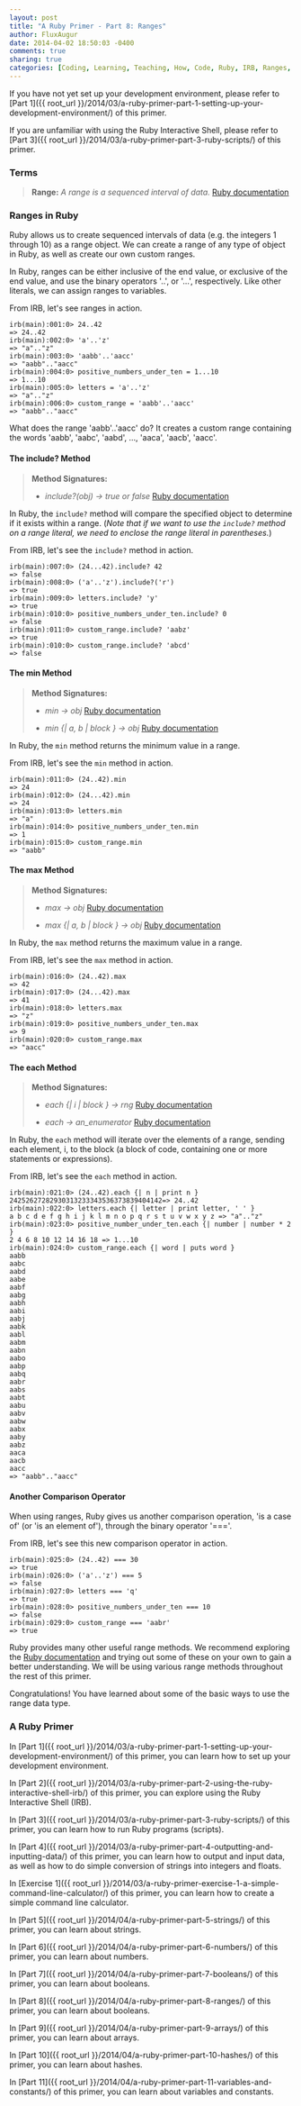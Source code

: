 ```yaml
---
layout: post
title: "A Ruby Primer - Part 8: Ranges"
author: FluxAugur
date: 2014-04-02 18:50:03 -0400
comments: true
sharing: true
categories: [Coding, Learning, Teaching, How, Code, Ruby, IRB, Ranges, Data Types]
---
```

If you have not yet set up your development environment, please refer to [Part 1]({{ root_url }}/2014/03/a-ruby-primer-part-1-setting-up-your-development-environment/) of this primer.

If you are unfamiliar with using the Ruby Interactive Shell, please refer to [Part 3]({{ root_url }}/2014/03/a-ruby-primer-part-3-ruby-scripts/) of this primer.

### Terms
> **Range:** *A range is a sequenced interval of data.* [Ruby documentation](http://www.ruby-doc.org/core-2.1.1/Range.html)

### Ranges in Ruby

Ruby allows us to create sequenced intervals of data (e.g. the integers 1 through 10) as a range object. We can create a range of any type of object in Ruby, as well as create our own custom ranges.

In Ruby, ranges can be either inclusive of the end value, or exclusive of the end value, and use the binary operators '..', or '...', respectively. Like other literals, we can assign ranges to variables.

From IRB, let's see ranges in action.

``` irb Range literals
irb(main):001:0> 24..42
=> 24..42
irb(main):002:0> 'a'..'z'
=> "a".."z"
irb(main):003:0> 'aabb'..'aacc'
=> "aabb".."aacc"
irb(main):004:0> positive_numbers_under_ten = 1...10
=> 1...10
irb(main):005:0> letters = 'a'..'z'
=> "a".."z"
irb(main):006:0> custom_range = 'aabb'..'aacc'
=> "aabb".."aacc"
```

What does the range 'aabb'..'aacc' do? It creates a custom range containing the words 'aabb', 'aabc', 'aabd', ..., 'aaca', 'aacb', 'aacc'.

#### The include? Method
> **Method Signatures:**
>
> - *include?(obj) -> true or false* [Ruby documentation](http://www.ruby-doc.org/core-2.1.1/Range.html#method-i-include-3F)

In Ruby, the `include?` method will compare the specified object to determine if it exists within a range. (*Note that if we want to use the `include?` method on a range literal, we need to enclose the range literal in parentheses.*)

From IRB, let's see the `include?` method in action.

``` irb The include? method
irb(main):007:0> (24...42).include? 42
=> false
irb(main):008:0> ('a'..'z').include?('r')
=> true
irb(main):009:0> letters.include? 'y'
=> true
irb(main):010:0> positive_numbers_under_ten.include? 0
=> false
irb(main):011:0> custom_range.include? 'aabz'
=> true
irb(main):010:0> custom_range.include? 'abcd'
=> false
```

#### The min Method
> **Method Signatures:**
>
> - *min -> obj* [Ruby documentation](http://www.ruby-doc.org/core-2.1.1/Range.html#method-i-min)
>
> - *min \{\| a, b \| block \} -> obj* [Ruby documentation](http://www.ruby-doc.org/core-2.1.1/Range.html#method-i-min)

In Ruby, the `min` method returns the minimum value in a range.

From IRB, let's see the `min` method in action.

``` irb The min method
irb(main):011:0> (24..42).min
=> 24
irb(main):012:0> (24...42).min
=> 24
irb(main):013:0> letters.min
=> "a"
irb(main):014:0> positive_numbers_under_ten.min
=> 1
irb(main):015:0> custom_range.min
=> "aabb"
```

#### The max Method
> **Method Signatures:**
> - *max -> obj* [Ruby documentation](http://www.ruby-doc.org/core-2.1.1/Range.html#method-i-max)
>
> - *max \{\| a, b \| block \} -> obj* [Ruby documentation](http://www.ruby-doc.org/core-2.1.1/Range.html#method-i-max)

In Ruby, the `max` method returns the maximum value in a range.

From IRB, let's see the `max` method in action.

``` irb The max method
irb(main):016:0> (24..42).max
=> 42
irb(main):017:0> (24...42).max
=> 41
irb(main):018:0> letters.max
=> "z"
irb(main):019:0> positive_numbers_under_ten.max
=> 9
irb(main):020:0> custom_range.max
=> "aacc"
```

#### The each Method
> **Method Signatures:**
>
> - *each \{\| i \| block \} -> rng* [Ruby documentation](http://www.ruby-doc.org/core-2.1.1/Range.html#method-i-each)
>
> - *each -> an_enumerator* [Ruby documentation](http://www.ruby-doc.org/core-2.1.1/Range.html#method-i-each)

In Ruby, the `each` method will iterate over the elements of a range, sending each element, i, to the block (a block of code, containing one or more statements or expressions).

From IRB, let's see the `each` method in action.

``` irb The each method
irb(main):021:0> (24..42).each {| n | print n }
24252627282930313233343536373839404142=> 24..42
irb(main):022:0> letters.each {| letter | print letter, ' ' }
a b c d e f g h i j k l m n o p q r s t u v w x y z => "a".."z"
irb(main):023:0> positive_number_under_ten.each {| number | number * 2 }
2 4 6 8 10 12 14 16 18 => 1...10
irb(main):024:0> custom_range.each {| word | puts word }
aabb
aabc
aabd
aabe
aabf
aabg
aabh
aabi
aabj
aabk
aabl
aabm
aabn
aabo
aabp
aabq
aabr
aabs
aabt
aabu
aabv
aabw
aabx
aaby
aabz
aaca
aacb
aacc
=> "aabb".."aacc"
```

#### Another Comparison Operator

When using ranges, Ruby gives us another comparison operation, 'is a case of' (or 'is an element of'), through the binary operator '==='.

From IRB, let's see this new comparison operator in action.

``` irb New comparison operator
irb(main):025:0> (24..42) === 30
=> true
irb(main):026:0> ('a'..'z') === 5
=> false
irb(main):027:0> letters === 'q'
=> true
irb(main):028:0> positive_numbers_under_ten === 10
=> false
irb(main):029:0> custom_range === 'aabr'
=> true
```

Ruby provides many other useful range methods. We recommend exploring the [Ruby documentation](http://www.ruby-doc.org/core-2.1.1/Range.html) and trying out some of these on your own to gain a better understanding. We will be using various range methods throughout the rest of this primer.

Congratulations! You have learned about some of the basic ways to use the range data type.

### A Ruby Primer

In [Part 1]({{ root_url }}/2014/03/a-ruby-primer-part-1-setting-up-your-development-environment/) of this primer, you can learn how to set up your development environment.

In [Part 2]({{ root_url }}/2014/03/a-ruby-primer-part-2-using-the-ruby-interactive-shell-irb/) of this primer, you can explore using the Ruby Interactive Shell (IRB).

In [Part 3]({{ root_url }}/2014/03/a-ruby-primer-part-3-ruby-scripts/) of this primer, you can learn how to run Ruby programs (scripts).

In [Part 4]({{ root_url }}/2014/03/a-ruby-primer-part-4-outputting-and-inputting-data/) of this primer, you can learn how to output and input data, as well as how to do simple conversion of strings into integers and floats.

In [Exercise 1]({{ root_url }}/2014/03/a-ruby-primer-exercise-1-a-simple-command-line-calculator/) of this primer, you can learn how to create a simple command line calculator.

In [Part 5]({{ root_url }}/2014/04/a-ruby-primer-part-5-strings/) of this primer, you can learn about strings.

In [Part 6]({{ root_url }}/2014/04/a-ruby-primer-part-6-numbers/) of this primer, you can learn about numbers.

In [Part 7]({{ root_url }}/2014/04/a-ruby-primer-part-7-booleans/) of this primer, you can learn about booleans.

In [Part 8]({{ root_url }}/2014/04/a-ruby-primer-part-8-ranges/) of this primer, you can learn about booleans.

In [Part 9]({{ root_url }}/2014/04/a-ruby-primer-part-9-arrays/) of this primer, you can learn about arrays.

In [Part 10]({{ root_url }}/2014/04/a-ruby-primer-part-10-hashes/) of this primer, you can learn about hashes.

In [Part 11]({{ root_url }}/2014/04/a-ruby-primer-part-11-variables-and-constants/) of this primer, you can learn about variables and constants.
